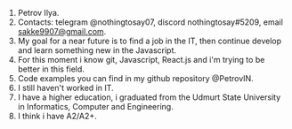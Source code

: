 1. Petrov Ilya.
2. Contacts: telegram @nothingtosay07, discord nothingtosay#5209, email sakke9907@gmail.com.
3. My goal for a near future is to find a job in the IT, then continue develop and learn something new in the Javascript. 
4. For this moment i know git, Javascript, React.js and i'm trying to be better in this field.
5. Code examples you can find in my github repository @PetrovIN. 
6. I still haven't worked in IT.
7. I have a higher education, i graduated from the Udmurt State University in Informatics, Computer and Engineering.
8. I think i have A2/A2+.
